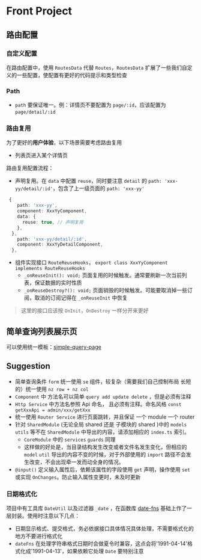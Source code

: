 # Front Project

## 路由配置

### 自定义配置

在路由配置中，使用 `RoutesData` 代替 `Routes`，`RoutesData` 扩展了一些我们自定义的一些配置，使配置有更好的代码提示和类型检查

### Path

- `path` 要保证唯一。例：详情页不要配置为 `page/:id`，应该配置为 `page/detail/:id`

### 路由复用

为了更好的**用户体验**，以下场景需要考虑路由复用

- 列表页进入某个详情页

路由复用配置流程：

- 声明复用。在 `data` 中配置 `reuse`，同时要注意 `detail` 的 `path: 'xxx-yy/detail/:id'`，包含了上一级页面的 `path: 'xxx-yy'`

```ts
 {
    path: 'xxx-yy',
    component: XxxYyComponent,
    data: {
      reuse: true, // 声明复用
    },
  },
    path: 'xxx-yy/detail/:id',
    component: XxxYyDetailComponent,
  },
```

- 组件实现接口 `RouteReuseHooks`， `export class XxxYyComponent implements RouteReuseHooks`
  - `_onReuseInit(): void;` 页面复用的时候触发。通常要刷新一次当前列表，保证数据的实时性质
  - `_onReuseDestroy?(): void;` 页面销毁的时候触发。可能要取消掉一些订阅，取消的订阅记得在 `_onReuseInit` 中恢复

> 这里的接口应该按 `OnInit`，`OnDestroy` 一样分开来更好

## 简单查询列表展示页

可以使用统一模板：[simple-query-page](./simple-query-page.md)

## Suggestion

- 简单查询条件 `form` 统一使用 `se` 组件，较复杂（需要我们自己控制布局 长短的）统一使用 `nz row + nz col`
- `Component` 中 方法名可以简单 `query add update delete` ，但是必须有注释
- `Http Service` 中方法名参照 Api 命名， 且必须有注释。命名风格 `const getXxxApi = admin/xxx/getXxx`
- 统一使用 `Router Service` 进行页面跳转，并且保证 一个 module 一个 router
- 针对 `SharedModule` (无论全局 shared 还是 子模块的 shared )中的 `models` `utils` 等不在 `SharedModule`  中导出的内容，请添加相应的 `index.ts` 索引。
  - `CoreModule` 中的 `services` `guards` 同理
  - 这样做的好处是，当目录结构发生改变或者文件名发生变化，但相应的 `model` `util` 导出的内容不变的时候，对于外部使用的 `import` 路径不会发生改变，不会出现牵一发而动全身的情况。
- `@input()` 定义输入属性后，依赖该属性的字段使用 `get` 声明，操作使用 `set` 或实现 `OnChanges`。防止输入属性变更时，未及时更新
  
### 日期格式化

项目中有工具库 `DateUtil` 以及过滤器 `_date` ，在函数库 [date-fns](https://date-fns.org/) 基础上作了一层封装。使用时注意以下几点：

- 日期显示格式、提交格式，务必依据接口具体情况具体处理，不需要格式化的地方不要进行格式化
- `dateFns` 在处理字符串格式日期时会做夏令时兼容，这点会将'1991-04-14'格式化成'1991-04-13'，如果依赖它处理 `Date` 要特别注意
